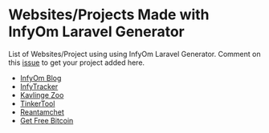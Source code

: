 # Websites/Projects Made with InfyOm Laravel Generator

List of Websites/Project using using InfyOm Laravel Generator.
Comment on this [issue](https://github.com/InfyOmLabs/laravel-generator/issues/630) to get your project added here.

- [InfyOm Blog](https://blog.infyom.com/)
- [InfyTracker](http://labs.infyom.com/infy-tracker)
- [Kavlinge Zoo](http://kavlingezoo.se/)
- [TinkerTool](https://www.tinkertool.in/)
- [Reantamchet](https://reantamchet.com/)
- [Get Free Bitcoin](getfreebitco.in)

